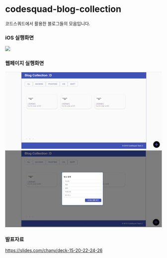 # codesquad-blog-collection
코드스쿼드에서 활용한 블로그들의 모음입니다.

### iOS 실행화면

![](/playiOS.gif)

### 웹페이지 실행화면

![](/image01.jpg)
![](/image02.jpg)


### 발표자료

https://slides.com/chany/deck-15-20-22-24-26
